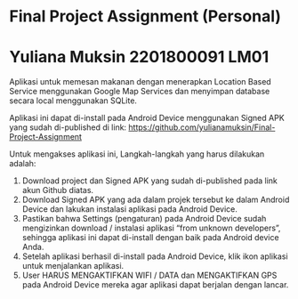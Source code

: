# Final Project Assignment (Personal)
# Yuliana Muksin 2201800091 LM01

Aplikasi untuk memesan makanan dengan menerapkan Location Based Service menggunakan Google Map Services dan menyimpan database secara local menggunakan SQLite. 

Aplikasi ini dapat di-install pada Android Device menggunakan Signed APK yang sudah di-published di link: https://github.com/yulianamuksin/Final-Project-Assignment

Untuk mengakses aplikasi ini, Langkah-langkah yang harus dilakukan adalah: 
1.	Download project dan Signed APK yang sudah di-published pada link akun Github diatas. 
2.	Download Signed APK yang ada dalam projek tersebut ke dalam Android Device dan lakukan instalasi aplikasi pada Android Device.
3.	Pastikan bahwa Settings (pengaturan) pada Android Device sudah mengizinkan download / instalasi aplikasi “from unknown developers”, sehingga aplikasi ini dapat di-install dengan baik pada Android device Anda. 
4.	Setelah aplikasi berhasil di-install pada Android Device, klik ikon aplikasi untuk menjalankan aplikasi.
5.	User HARUS MENGAKTIFKAN WIFI / DATA dan MENGAKTIFKAN GPS pada Android Device mereka agar aplikasi dapat berjalan dengan lancar.

